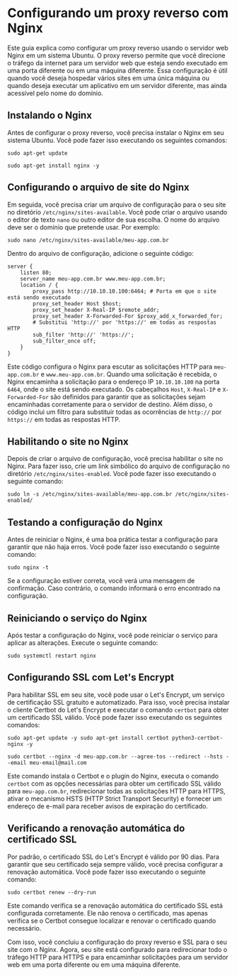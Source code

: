 Configurando um proxy reverso com Nginx
=======================================

Este guia explica como configurar um proxy reverso usando o servidor web Nginx em um sistema Ubuntu. O proxy reverso permite que você direcione o tráfego da internet para um servidor web que esteja sendo executado em uma porta diferente ou em uma máquina diferente. Essa configuração é útil quando você deseja hospedar vários sites em uma única máquina ou quando deseja executar um aplicativo em um servidor diferente, mas ainda acessível pelo nome do domínio.

Instalando o Nginx
------------------

Antes de configurar o proxy reverso, você precisa instalar o Nginx em seu sistema Ubuntu. Você pode fazer isso executando os seguintes comandos:

```
sudo apt-get update
```
```
sudo apt-get install nginx -y
```

Configurando o arquivo de site do Nginx
---------------------------------------

Em seguida, você precisa criar um arquivo de configuração para o seu site no diretório `/etc/nginx/sites-available`. Você pode criar o arquivo usando o editor de texto `nano` ou outro editor de sua escolha. O nome do arquivo deve ser o dominio que pretende usar. Por exemplo:

```
sudo nano /etc/nginx/sites-available/meu-app.com.br
```

Dentro do arquivo de configuração, adicione o seguinte código:

```
server {
    listen 80;
    server_name meu-app.com.br www.meu-app.com.br;
    location / {
        proxy_pass http://10.10.10.100:6464; # Porta em que o site está sendo executado
        proxy_set_header Host $host;
        proxy_set_header X-Real-IP $remote_addr;
        proxy_set_header X-Forwarded-For $proxy_add_x_forwarded_for;
        # Substitui 'http://' por 'https://' em todas as respostas HTTP
        sub_filter 'http://' 'https://';
        sub_filter_once off;
    }
}

```

Este código configura o Nginx para escutar as solicitações HTTP para `meu-app.com.br` e `www.meu-app.com.br`. Quando uma solicitação é recebida, o Nginx encaminha a solicitação para o endereço IP `10.10.10.100` na porta `6464`, onde o site está sendo executado. Os cabeçalhos `Host`, `X-Real-IP` e `X-Forwarded-For` são definidos para garantir que as solicitações sejam encaminhadas corretamente para o servidor de destino. Além disso, o código inclui um filtro para substituir todas as ocorrências de `http://` por `https://` em todas as respostas HTTP.

Habilitando o site no Nginx
---------------------------

Depois de criar o arquivo de configuração, você precisa habilitar o site no Nginx. Para fazer isso, crie um link simbólico do arquivo de configuração no diretório `/etc/nginx/sites-enabled`. Você pode fazer isso executando o seguinte comando:

```
sudo ln -s /etc/nginx/sites-available/meu-app.com.br /etc/nginx/sites-enabled/
```

Testando a configuração do Nginx
--------------------------------

Antes de reiniciar o Nginx, é uma boa prática testar a configuração para garantir que não haja erros. Você pode fazer isso executando o seguinte comando:

```
sudo nginx -t
```

Se a configuração estiver correta, você verá uma mensagem de confirmação. Caso contrário, o comando informará o erro encontrado na configuração.

Reiniciando o serviço do Nginx
------------------------------

Após testar a configuração do Nginx, você pode reiniciar o serviço para aplicar as alterações. Execute o seguinte comando:

```
sudo systemctl restart nginx
```

Configurando SSL com Let's Encrypt
----------------------------------

Para habilitar SSL em seu site, você pode usar o Let's Encrypt, um serviço de certificação SSL gratuito e automatizado. Para isso, você precisa instalar o cliente Certbot do Let's Encrypt e executar o comando `certbot` para obter um certificado SSL válido. Você pode fazer isso executando os seguintes comandos:

```
sudo apt-get update -y sudo apt-get install certbot python3-certbot-nginx -y 
```
```
sudo certbot --nginx -d meu-app.com.br --agree-tos --redirect --hsts --email meu-email@mail.com
```

Este comando instala o Certbot e o plugin do Nginx, executa o comando `certbot` com as opções necessárias para obter um certificado SSL válido para `meu-app.com.br`, redirecionar todas as solicitações HTTP para HTTPS, ativar o mecanismo HSTS (HTTP Strict Transport Security) e fornecer um endereço de e-mail para receber avisos de expiração do certificado.

Verificando a renovação automática do certificado SSL
-----------------------------------------------------

Por padrão, o certificado SSL do Let's Encrypt é válido por 90 dias. Para garantir que seu certificado seja sempre válido, você precisa configurar a renovação automática. Você pode fazer isso executando o seguinte comando:


```
sudo certbot renew --dry-run
```

Este comando verifica se a renovação automática do certificado SSL está configurada corretamente. Ele não renova o certificado, mas apenas verifica se o Certbot consegue localizar e renovar o certificado quando necessário.

Com isso, você concluiu a configuração do proxy reverso e SSL para o seu site com o Nginx. Agora, seu site está configurado para redirecionar todo o tráfego HTTP para HTTPS e para encaminhar solicitações para um servidor web em uma porta diferente ou em uma máquina diferente.
